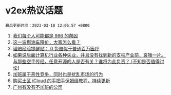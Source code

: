 # v2ex热议话题

`最后更新时间：2023-03-10 12:06:57 +0800`

1. [我们每个人可能都是 996 的帮凶](https://www.v2ex.com/t/922635)
1. [这一波燃油车降价，大家怎么看？](https://www.v2ex.com/t/922770)
1. [理赔经验提醒贴： 0 免赔优于普通百万医疗](https://www.v2ex.com/t/922544)
1. [如果说后面计算机行业各种失业，并且没有找到新的支柱产业前，哀嚎一片。与那些空手传经，任意开源的人是否有关？谁将为此负责？ [不知是否值得讨论]](https://www.v2ex.com/t/922575)
1. [加班属于恶性竞争，同时也是扰乱市场的行为](https://www.v2ex.com/t/922771)
1. [购买土区 iCloud 的手把手保姆级教程，持续更新](https://www.v2ex.com/t/922556)
1. [广州有没有不加班的公司](https://www.v2ex.com/t/922560)

